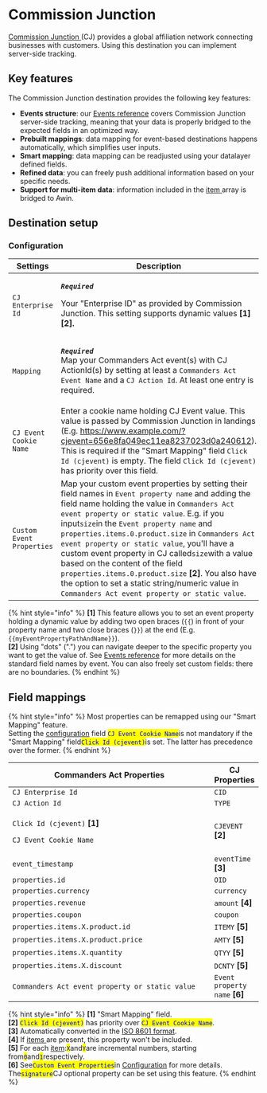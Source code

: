 # Commission Junction

[Commission Junction](https://www.cj.com/)[ ](https://www.awin.com)(CJ) provides a global affiliation network connecting businesses with customers. Using this destination you can implement server-side tracking.

## Key features

The Commission Junction destination provides the following key features:

* **Events structure**: our [Events reference](https://community.commandersact.com/platform-x/developers/tracking/events-reference) covers Commission Junction server-side tracking, meaning that your data is properly bridged to the expected fields in an optimized way.
* **Prebuilt mappings**: data mapping for event-based destinations happens automatically, which simplifies user inputs.
* **Smart mapping**: data mapping can be readjusted using your datalayer defined fields.
* **Refined data**: you can freely push additional information based on your specific needs.
* **Support for multi-item data**: information included in the [item ](https://community.commandersact.com/platform-x/developers/tracking/events-reference#item)array is bridged to Awin.

## Destination setup

### Configuration

| Settings                  | Description                                                                                                                                                                                                                                                                                                                                                                                                                                                                                                                                                                                             |
| ------------------------- | ------------------------------------------------------------------------------------------------------------------------------------------------------------------------------------------------------------------------------------------------------------------------------------------------------------------------------------------------------------------------------------------------------------------------------------------------------------------------------------------------------------------------------------------------------------------------------------------------------- |
| `CJ Enterprise Id`        | <p><em><strong><code>Required</code></strong></em></p><p>Your "Enterprise ID" as provided by Commission Junction. This setting supports dynamic values <strong>[1][2].</strong></p>                                                                                                                                                                                                                                                                                                                                                                                                                     |
| `Mapping`                 | <p><em><strong><code>Required</code></strong></em><br>Map your Commanders Act event(s) with CJ ActionId(s) by setting at least a  <code>Commanders Act Event Name</code> and a <code>CJ Action Id</code>. At least one entry is required.</p>                                                                                                                                                                                                                                                                                                                                                           |
| `CJ Event Cookie Name`    | Enter a cookie name holding CJ Event value. This value is passed by Commission Junction in landings (E.g. https://www.example.com/?cjevent=656e8fa049ec11ea8237023d0a240612). This is required if the "Smart Mapping" field `Click Id (cjevent)` is empty. The field `Click Id (cjevent)` has priority over this field.                                                                                                                                                                                                                                                                                 |
| `Custom Event Properties` | Map your custom event properties by setting their field names in `Event property name` and adding the field name holding the value in `Commanders Act event property or static value`. E.g. if you input`size`in the `Event property name` and `properties.items.0.product.size` in `Commanders Act event property or static value`, you'll have a custom event property in CJ called`size`with a value based on the content of the field `properties.items.0.product.size` **\[2]**. You also have the option to set a static string/numeric value in `Commanders Act event property or static value`. |

{% hint style="info" %}
**\[1]** This feature allows you to set an event property holding a dynamic value by adding two open braces (`{{`) in front of your property name and two close braces (`}}`) at the end (E.g. `{{myEventPropertyPathAndName}}`).\
**\[2]** Using "dots" (".") you can navigate deeper to the specific property you want to get the value of. See [Events reference](https://community.commandersact.com/platform-x/developers/tracking/events-reference) for more details on the standard field names by event. You can also freely set custom fields: there are no boundaries.
{% endhint %}

## Field mappings

{% hint style="info" %}
Most properties can be remapped using our "Smart Mapping" feature.\
Setting the [configuration](commission-junction.md#configuration) field <mark style="color:blue;">`CJ Event Cookie Name`</mark>is not mandatory if the "Smart Mapping" field<mark style="color:blue;">`Click Id (cjevent)`</mark>is set. The latter has precedence over the former.
{% endhint %}

<table><thead><tr><th width="444">Commanders Act Properties</th><th>CJ Properties</th></tr></thead><tbody><tr><td><code>CJ Enterprise Id</code></td><td><code>CID</code></td></tr><tr><td><code>CJ Action Id</code></td><td><code>TYPE</code></td></tr><tr><td><p><code>Click Id (cjevent)</code> <strong>[1]</strong></p><p><code>CJ Event Cookie Name</code></p></td><td><code>CJEVENT</code> <strong>[2]</strong></td></tr><tr><td><code>event_timestamp</code></td><td><code>eventTime</code> <strong>[3]</strong></td></tr><tr><td><code>properties.id</code></td><td><code>OID</code></td></tr><tr><td><code>properties.currency</code></td><td><code>currency</code></td></tr><tr><td><code>properties.revenue</code></td><td><code>amount</code> <strong>[4]</strong></td></tr><tr><td><code>properties.coupon</code></td><td><code>coupon</code></td></tr><tr><td><code>properties.items.X.product.id</code></td><td><code>ITEMY</code> <strong>[5]</strong></td></tr><tr><td><code>properties.items.X.product.price</code></td><td><code>AMTY</code> <strong>[5]</strong></td></tr><tr><td><code>properties.items.X.quantity</code></td><td><code>QTYY</code> <strong>[5]</strong></td></tr><tr><td><code>properties.items.X.discount</code></td><td><code>DCNTY</code> <strong>[5]</strong></td></tr><tr><td><code>Commanders Act event property or static value</code></td><td><code>Event property name</code> <strong>[6]</strong></td></tr></tbody></table>

{% hint style="info" %}
**\[1]** "Smart Mapping" field.\
**\[2]** <mark style="color:blue;">`Click Id (cjevent)`</mark> has priority over <mark style="color:blue;">`CJ Event Cookie Name`</mark>.\
**\[3]** Automatically converted in the [ISO 8601 format](https://en.wikipedia.org/wiki/ISO\_8601).\
**\[4]** If [items ](https://community.commandersact.com/platform-x/developers/tracking/events-reference#item)are present, this property won't be included.\
**\[5]** For each [item](https://community.commandersact.com/platform-x/developers/tracking/events-reference#item):<mark style="color:blue;">`X`</mark>and<mark style="color:blue;">`Y`</mark>are incremental numbers, starting from<mark style="color:blue;">`0`</mark>and<mark style="color:blue;">`1`</mark>respectively.\
**\[6]** See<mark style="color:blue;">`Custom Event Properties`</mark>in [Configuration](commission-junction.md#configuration) for more details. The<mark style="color:blue;">`signature`</mark>CJ optional property can be set using this feature.&#x20;
{% endhint %}
